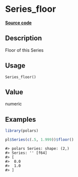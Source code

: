 
# Series_floor

[**Source code**](https://github.com/pola-rs/r-polars/tree/main/R/series__series.R#L401)

## Description

Floor of this Series

## Usage

<pre><code class='language-R'>Series_floor()
</code></pre>

## Value

numeric

## Examples

``` r
library(polars)

pl$Series(c(.5, 1.999))$floor()
```

    #> polars Series: shape: (2,)
    #> Series: '' [f64]
    #> [
    #>  0.0
    #>  1.0
    #> ]
